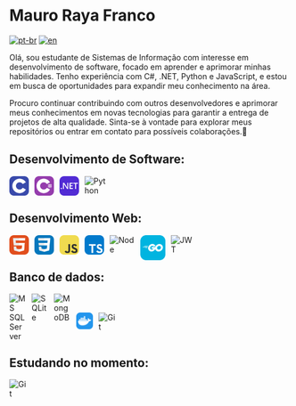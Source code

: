 # Mauro Raya Franco

[![pt-br](https://img.shields.io/badge/lang-pt--br-green.svg)](https://github.com/MauroRaya/MauroRaya/blob/main/README.md)
[![en](https://img.shields.io/badge/lang-en-red.svg)](https://github.com/MauroRaya/MauroRaya/blob/main/README.en.md)

Olá, sou estudante de Sistemas de Informação com interesse em desenvolvimento de software, focado em aprender e aprimorar minhas habilidades. Tenho experiência com C#, .NET, Python e JavaScript, e estou em busca de oportunidades para expandir meu conhecimento na área.

Procuro continuar contribuindo com outros desenvolvedores e aprimorar meus conhecimentos em novas tecnologias para garantir a entrega de projetos de alta qualidade. Sinta-se à vontade para explorar meus repositórios ou entrar em contato para possíveis colaborações.👋

<h2>Desenvolvimento de Software:</h2>
<img align="left" alt="C"      width="35px" style="padding-right:10px;" src="https://github.com/tandpfun/skill-icons/blob/main/icons/C.svg" />
<img align="left" alt="Csharp" width="35px" style="padding-right:10px;" src="https://github.com/tandpfun/skill-icons/blob/main/icons/CS.svg" />
<img align="left" alt="Dotnet" width="35px" style="padding-right:10px;" src="https://github.com/tandpfun/skill-icons/blob/main/icons/DotNet.svg" />
<img align="left" alt="Python" width="45px" style="padding-right:10px;" src="https://img.icons8.com/?size=100&id=l75OEUJkPAk4&format=png&color=000000" />
<br><br>

<h2>Desenvolvimento Web:</h2>
<img align="left" alt="HTML"       width="35px" style="padding-right:10px;" src="https://github.com/tandpfun/skill-icons/blob/main/icons/HTML.svg" />
<img align="left" alt="CSS"        width="35px" style="padding-right:10px;" src="https://github.com/tandpfun/skill-icons/blob/main/icons/CSS.svg" />
<img align="left" alt="JavaScript" width="35px" style="padding-right:10px;" src="https://github.com/tandpfun/skill-icons/blob/main/icons/JavaScript.svg" />
<img align="left" alt="TypeScript" width="35px" style="padding-right:10px;" src="https://github.com/tandpfun/skill-icons/blob/main/icons/TypeScript.svg" />
<img align="left" alt="Node"       width="45px" style="padding-right:10px;" src="https://img.icons8.com/?size=100&id=hsPbhkOH4FMe&format=png&color=000000">
<img align="left" alt="Golang"     width="45px" style="padding-right:10px;" src="https://github.com/tandpfun/skill-icons/blob/main/icons/GoLang.svg" />    
<img align="left" alt="JWT"        width="45px" style="padding-right:10px;" src="https://img.icons8.com/?size=100&id=rHpveptSuwDz&format=png&color=000000" />    
<br><br>

<h2>Banco de dados:</h2>
<img align="left" alt="MS SQL Server" width="30px" style="padding-right:10px;" src="https://cdn.jsdelivr.net/gh/devicons/devicon@latest/icons/microsoftsqlserver/microsoftsqlserver-original.svg" />
<img align="left" alt="SQLite" width="30px" style="padding-right:10px;" src="https://cdn.jsdelivr.net/gh/devicons/devicon@latest/icons/sqlite/sqlite-original.svg" />       
<img align="left" alt="MongoDB" width="30px" style="padding-right:10px;" src="https://cdn.jsdelivr.net/gh/devicons/devicon@latest/icons/mongodb/mongodb-original.svg" />
<br><br>

<img align="left" alt="Docker" width="30px" style="padding-right:10px;" src="https://github.com/tandpfun/skill-icons/blob/main/icons/Docker.svg" />
<img align="left" alt="Git"    width="30px" style="padding-right:10px;" src="https://cdn.jsdelivr.net/gh/devicons/devicon@latest/icons/git/git-original.svg" />

<br><br>

<h2>Estudando no momento:</h2>

<img align="left" alt="Git"    width="30px" style="padding-right:10px;" src="https://github.com/user-attachments/assets/562b4927-97dd-4245-b5e3-d7f97171c31e" />

</p>
